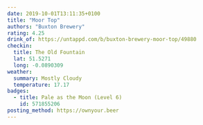 ```yaml
---
date: 2019-10-01T13:11:35+0100
title: "Moor Top"
authors: "Buxton Brewery"
rating: 4.25
drink_of: https://untappd.com/b/buxton-brewery-moor-top/49880
checkin:
  title: The Old Fountain
  lat: 51.5271
  long: -0.0890309
weather:
  summary: Mostly Cloudy
  temperature: 17.17
badges:
  - title: Pale as the Moon (Level 6)
    id: 571855206
posting_method: https://ownyour.beer
---
```

